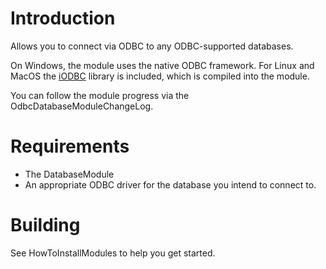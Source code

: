 # Introduction #

Allows you to connect via ODBC to any ODBC-supported databases.

On Windows, the module uses the native ODBC framework. For Linux and MacOS the [iODBC](http://www.iodbc.org) library is included, which is compiled into the module.

You can follow the module progress via the OdbcDatabaseModuleChangeLog.

# Requirements #

  * The DatabaseModule
  * An appropriate ODBC driver for the database you intend to connect to.


# Building #

See HowToInstallModules to help you get started.